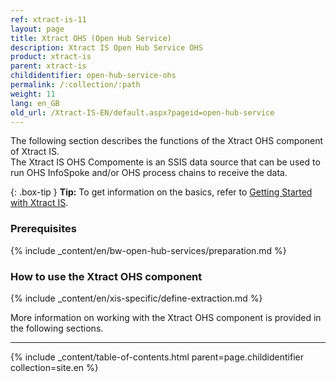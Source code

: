 ```yaml
---
ref: xtract-is-11
layout: page
title: Xtract OHS (Open Hub Service)
description: Xtract IS Open Hub Service OHS
product: xtract-is
parent: xtract-is
childidentifier: open-hub-service-ohs
permalink: /:collection/:path
weight: 11
lang: en_GB
old_url: /Xtract-IS-EN/default.aspx?pageid=open-hub-service
---
```

The following section describes the functions of the Xtract OHS component of Xtract IS.<br>
The Xtract IS OHS Compomente is an SSIS data source that can be used to run OHS InfoSpoke and/or OHS process chains to receive the data.

{: .box-tip }
**Tip:** To get information on the basics, refer to [Getting Started with Xtract IS](./getting-started). <br>

### Prerequisites

{% include _content/en/bw-open-hub-services/preparation.md %}

### How to use the Xtract OHS component
{% include _content/en/xis-specific/define-extraction.md %}

More information on working with the Xtract OHS component is provided in the following sections.

---

{% include _content/table-of-contents.html parent=page.childidentifier collection=site.en %}
